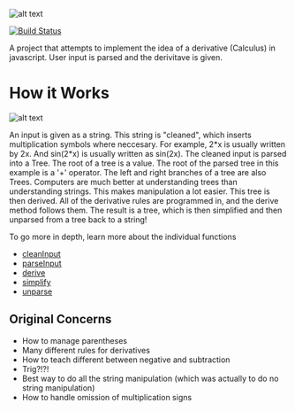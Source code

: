 ![alt text](http://i.imgur.com/Vn9S8AI.png?1 "Deriver")

[![Build Status](https://travis-ci.org/jasonawalker/deriver.svg?branch=master)](https://travis-ci.org/jasonawalker/deriver)

A project that attempts to implement the idea of a derivative (Calculus) in javascript. User input is parsed and the derivitave is given.

# How it Works
![alt text](http://i.imgur.com/fgDaruC.png?1)

An input is given as a string. This string is "cleaned", which inserts multiplication symbols where neccesary. For example, 2\*x is usually written by 2x. And sin(2\*x) is usually written as sin(2x). The cleaned input is parsed into a Tree. The root of a tree is a value. The root of the parsed tree in this example is a '+' operator. The left and right branches of a tree are also Trees. Computers are much better at understanding trees than understanding strings. This makes manipulation a lot easier. This tree is then derived. All of the derivative rules are programmed in, and the derive method follows them. The result is a tree, which is then simplified and then unparsed from a tree back to a string! 

To go more in depth, learn more about the individual functions
- [cleanInput](https://github.com/jasonawalker/deriver/blob/master/src/parser.js)
- [parseInput](https://github.com/jasonawalker/deriver/blob/master/src/parser.js)
- [derive](https://github.com/jasonawalker/deriver/blob/master/src/deriver.js)
- [simplify](https://github.com/jasonawalker/deriver/blob/master/src/simplifier.js)
- [unparse](https://github.com/jasonawalker/deriver/blob/master/src/unparser.js)

## Original Concerns
- How to manage parentheses
- Many different rules for derivatives
- How to teach different between negative and subtraction
- Trig?!?!
- Best way to do all the string manipulation (which was actually to do no string manipulation)
- How to handle omission of multiplication signs
